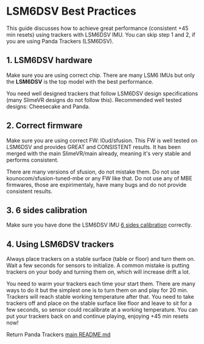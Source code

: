 # LSM6DSV Best Practices

This guide discusses how to achieve great performance (consistent +45 min resets) using trackers with LSM6DSV IMU. You can skip step 1 and 2, if you are using Panda Trackers (LSM6DSV).  

 ## 1. LSM6DSV hardware

Make sure you are using correct chip. There are many LSM6 IMUs but only the **LSM6DSV** is the top model with the best performance. 

You need well designed trackers that follow LSM6DSV design specifications (many SlimeVR designs do not follow this). Recommended well tested designs: Cheesecake and Panda. 

 ## 2. Correct firmware 

 Make sure you are using correct FW: l0ud/sfusion. This FW is well tested on LSM6DSV and provides GREAT and CONSISTENT results. It has been merged with the main SlimeVR/main already, meaning it's very stable and performs consistent.
 
 There are many versions of sfusion, do not mistake them. Do not use kounocom/sfusion-tuned-mbe or any FW like that. Do not use any of MBE firmwares, those are expirimentaly, have many bugs and do not provide consistent results.

 ## 3. 6 sides calibration

Make sure you have done the LSM6DSV IMU [6 sides calibration](docs/imu-calibration.md) correctly.  

 ## 4. Using LSM6DSV trackers

Always place trackers on a stable surface (table or floor) and turn them on. Wait a few seconds for sensors to initialize. A common mistake is putting trackers on your body and turning them on, which will increase drift a lot.

You need to warm your trackers each time your start them. There are many ways to do it but the simplest one is to turn them on and play for 20 min. Trackers will reach stable working temperature after that. You need to take trackers off and place on the stable surface like floor and leave to sit for a few seconds, so sensor could recalibrate at a working temperature. You can put your trackers back on and continue playing, enjoying +45 min resets now! 

Return Panda Trackers [main README.md](../README.md) 



